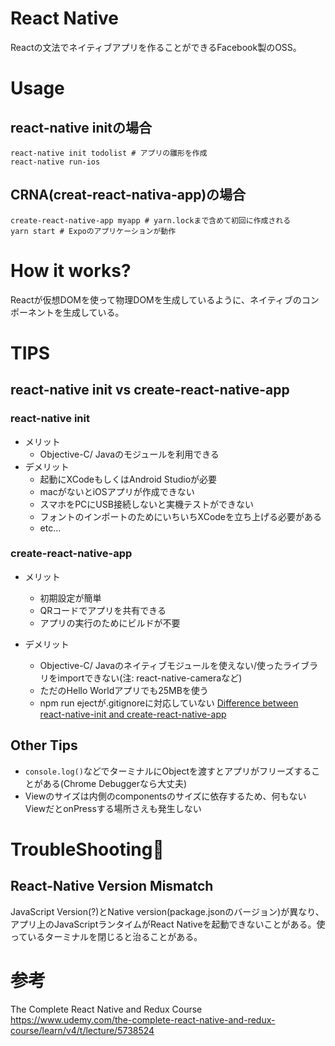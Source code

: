 # React Native

Reactの文法でネイティブアプリを作ることができるFacebook製のOSS。  


# Usage
## react-native initの場合
```console:
react-native init todolist # アプリの雛形を作成
react-native run-ios
```

## CRNA(creat-react-nativa-app)の場合
```console
create-react-native-app myapp # yarn.lockまで含めて初回に作成される
yarn start # Expoのアプリケーションが動作
```


# How it works?
Reactが仮想DOMを使って物理DOMを生成しているように、ネイティブのコンポーネントを生成している。


# TIPS
## react-native init vs create-react-native-app
### react-native init
* メリット
    - Objective-C/ Javaのモジュールを利用できる
* デメリット
    - 起動にXCodeもしくはAndroid Studioが必要
    - macがないとiOSアプリが作成できない
    - スマホをPCにUSB接続しないと実機テストができない
    - フォントのインポートのためにいちいちXCodeを立ち上げる必要がある
    - etc...

### create-react-native-app
* メリット
    - 初期設定が簡単
    - QRコードでアプリを共有できる
    - アプリの実行のためにビルドが不要

* デメリット
    - Objective-C/ Javaのネイティブモジュールを使えない/使ったライブラリをimportできない(注: react-native-cameraなど)
    - ただのHello Worldアプリでも25MBを使う
    - npm run ejectが.gitignoreに対応していない
[Difference between react-native-init and create-react-native-app](https://github.com/react-community/create-react-native-app/issues/516)

## Other Tips
* `console.log()`などでターミナルにObjectを渡すとアプリがフリーズすることがある(Chrome Debuggerなら大丈夫)  
* Viewのサイズは内側のcomponentsのサイズに依存するため、何もないViewだとonPressする場所さえも発生しない  


# TroubleShooting🐯
## React-Native Version Mismatch
JavaScript Version(?)とNative version(package.jsonのバージョン)が異なり、アプリ上のJavaScriptランタイムがReact Nativeを起動できないことがある。使っているターミナルを閉じると治ることがある。


# 参考
The Complete React Native and Redux Course  
https://www.udemy.com/the-complete-react-native-and-redux-course/learn/v4/t/lecture/5738524